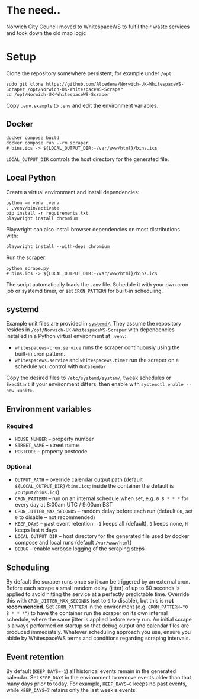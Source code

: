 # The need..

Norwich City Council moved to WhitespaceWS to fulfil their waste services and took down the old map logic

# Setup

Clone the repository somewhere persistent, for example under `/opt`:

```
sudo git clone https://github.com/Alcedema/Norwich-UK-WhitespaceWS-Scraper /opt/Norwich-UK-WhitespaceWS-Scraper
cd /opt/Norwich-UK-WhitespaceWS-Scraper
```

Copy `.env.example` to `.env` and edit the environment variables.

## Docker

```
docker compose build
docker compose run --rm scraper
# bins.ics -> ${LOCAL_OUTPUT_DIR:-/var/www/html}/bins.ics
```

`LOCAL_OUTPUT_DIR` controls the host directory for the generated file.

## Local Python

Create a virtual environment and install dependencies:

```
python -m venv .venv
. .venv/bin/activate
pip install -r requirements.txt
playwright install chromium
```

Playwright can also install browser dependencies on most distributions with:

```
playwright install --with-deps chromium
```

Run the scraper:

```
python scrape.py
# bins.ics -> ${LOCAL_OUTPUT_DIR:-/var/www/html}/bins.ics
```

The script automatically loads the `.env` file. Schedule it with your own
cron job or systemd timer, or set `CRON_PATTERN` for built-in scheduling.

## systemd

Example unit files are provided in [`systemd/`](systemd). They assume the repository
resides in `/opt/Norwich-UK-WhitespaceWS-Scraper` with dependencies installed in a
Python virtual environment at `.venv`:

- `whitespacews-cron.service` runs the scraper continuously using the built-in cron pattern.
- `whitespacews.service` and `whitespacews.timer` run the scraper on a schedule you control with `OnCalendar`.

Copy the desired files to `/etc/systemd/system/`, tweak schedules or `ExecStart`
if your environment differs, then enable with `systemctl enable --now <unit>`.

## Environment variables

### Required

- `HOUSE_NUMBER` – property number
- `STREET_NAME` – street name
- `POSTCODE` – property postcode

### Optional

- `OUTPUT_PATH` – override calendar output path (default `${LOCAL_OUTPUT_DIR}/bins.ics`; inside the container the default is `/output/bins.ics`)
- `CRON_PATTERN` – run on an internal schedule when set, e.g. `0 8 * * *` for every day at 8:00am UTC / 9:00am BST
- `CRON_JITTER_MAX_SECONDS` – random delay before each run (default `60`, set `0` to disable – not recommended)
- `KEEP_DAYS` – past event retention: `-1` keeps all (default), `0` keeps none, `N` keeps last `N` days
- `LOCAL_OUTPUT_DIR` – host directory for the generated file used by docker compose and local runs (default `/var/www/html`)
- `DEBUG` – enable verbose logging of the scraping steps

## Scheduling

By default the scraper runs once so it can be triggered by an external cron.
Before each scrape a small random delay (jitter) of up to 60 seconds is applied
to avoid hitting the service at a perfectly predictable time. Override this with
`CRON_JITTER_MAX_SECONDS` (set to `0` to disable), but this is **not recommended**.
Set `CRON_PATTERN` in the environment (e.g. `CRON_PATTERN="0 8 * * *"`) to have
the container run the scraper on its own internal schedule, where the same
jitter is applied before every run. An initial scrape is always performed on
startup so that debug output and calendar files are produced immediately.
Whatever scheduling approach you use, ensure you abide by WhitespaceWS terms
and conditions regarding scraping intervals.

## Event retention

By default (`KEEP_DAYS=-1`) all historical events remain in the generated
calendar. Set `KEEP_DAYS` in the environment to remove events older than that
many days prior to today. For example, `KEEP_DAYS=0` keeps no past events, while
`KEEP_DAYS=7` retains only the last week's events.

